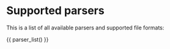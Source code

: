 # Supported parsers

This is a list of all available parsers and supported file formats:

{{ parser_list() }}
